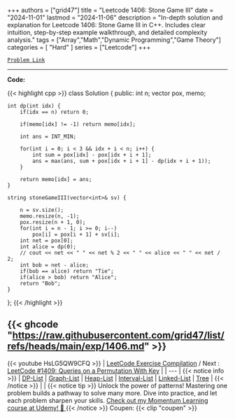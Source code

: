 
+++
authors = ["grid47"]
title = "Leetcode 1406: Stone Game III"
date = "2024-11-01"
lastmod = "2024-11-06"
description = "In-depth solution and explanation for Leetcode 1406: Stone Game III in C++. Includes clear intuition, step-by-step example walkthrough, and detailed complexity analysis."
tags = ["Array","Math","Dynamic Programming","Game Theory"]
categories = [
    "Hard"
]
series = ["Leetcode"]
+++



[`Problem Link`](https://leetcode.com/problems/stone-game-iii/description/)

---
**Code:**

{{< highlight cpp >}}
class Solution {
public:
    int n;
    vector<int> pox, memo;
    
    int dp(int idx) {
        if(idx == n) return 0;
        
        if(memo[idx] != -1) return memo[idx];
        
        int ans = INT_MIN;

        for(int i = 0; i < 3 && idx + i < n; i++) {
            int sum = pox[idx] - pox[idx + i + 1];
            ans = max(ans, sum + pox[idx + i + 1] - dp(idx + i + 1));
        }

        return memo[idx] = ans;
    }
    
    string stoneGameIII(vector<int>& sv) {

        n = sv.size();
        memo.resize(n, -1);
        pox.resize(n + 1, 0);
        for(int i = n - 1; i >= 0; i--)
            pox[i] = pox[i + 1] + sv[i];
        int net = pox[0];
        int alice = dp(0);
        // cout << net << " " << net % 2 << " " << alice << " " << net / 2;
        int bob = net - alice;
        if(bob == alice) return "Tie";
        if(alice > bob) return "Alice";
        return "Bob";
    }
};
{{< /highlight >}}

{{< ghcode "https://raw.githubusercontent.com/grid47/list/refs/heads/main/exp/1406.md" >}}
---
{{< youtube HsLG5QW9CFQ >}}
| [LeetCode Exercise Compilation](https://grid47.xyz/leetcode/) / Next : [LeetCode #1409: Queries on a Permutation With Key](https://grid47.xyz/posts/leetcode-1409-queries-on-a-permutation-with-key-solution/) |
| --- |
{{< notice info >}}
| [DP-List](https://grid47.xyz/lists/dp/) | [Graph-List](https://grid47.xyz/lists/graph/) | [Heap-List](https://grid47.xyz/lists/heap/) | [Interval-List](https://grid47.xyz/lists/interval/) | [Linked-List](https://grid47.xyz/lists/ll/) | [Tree](https://grid47.xyz/lists/tree/) |
{{< /notice >}}
| |
{{< notice tip >}}
Unlock the power of patterns! Mastering one problem builds a pathway to solve many more. Dive into practice, and let each problem sharpen your skills. [Check out my Momentum Learning course at Udemy! 🚀 ](https://www.udemy.com/course/algorithms-and-data-structures-in-cpp/)
{{< /notice >}}
Coupen: {{< clip "coupen" >}}
